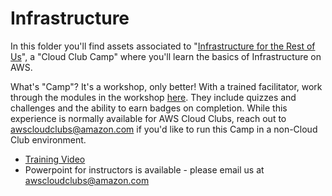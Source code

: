# Infrastructure

In this folder you'll find assets associated to "[Infrastructure for the Rest of Us](https://s12d.com/infra-camp)", a "Cloud Club Camp" where you'll learn the basics of Infrastructure on AWS.

What's "Camp"? It's a workshop, only better! With a trained facilitator, work through the modules in the workshop [here](https://s12d.com/infra-camp). They include quizzes and challenges and the ability to earn badges on completion. While this experience is normally available for AWS Cloud Clubs, reach out to awscloudclubs@amazon.com if you'd like to run this Camp in a non-Cloud Club environment.

- [Training Video](https://youtu.be/jM2Z9FuCLqU)
- Powerpoint for instructors is available - please email us at awscloudclubs@amazon.com

